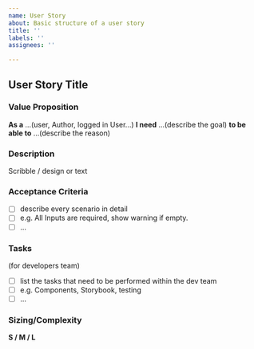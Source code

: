 ```yaml
---
name: User Story
about: Basic structure of a user story
title: ''
labels: ''
assignees: ''

---
```


## User Story Title

### Value Proposition

**As a** ...(user, Author, logged in User...) **I need** ...(describe the goal)
**to be able to** ...(describe the reason)

### Description

Scribble / design or text

### Acceptance Criteria

- [ ] describe every scenario in detail
- [ ] e.g. All Inputs are required, show warning if empty.
- [ ] ...

### Tasks

(for developers team)

- [ ] list the tasks that need to be performed within the dev team
- [ ] e.g. Components, Storybook, testing
- [ ] ...

### Sizing/Complexity

**S / M / L**
